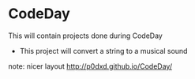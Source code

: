 # CodeDay
This will contain projects done during CodeDay
* This project will convert a string to a musical sound

note: nicer layout http://p0dxd.github.io/CodeDay/

